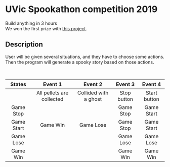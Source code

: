 # UVic Spookathon competition 2019
Build anything in 3 hours <br/>
We won the first prize with [this project](https://spookystory.herokuapp.com/).
<br/>
## Description
User will be given several situations, and they have to choose some actions.
<br/>
Then the program will generate a spooky story based on those actions.

<br/>

| States | Event 1 | Event 2 | Event 3 | Event 4 |
| :---: | :---: | :---: | :---: | :---: |
| | All pellets are collected | Collided with a ghost | Stop button | Start button |
| Game Stop | | | Game Stop | Game Start |   
| Game Start | Game Win | Game Lose | Game Stop | Game Start |
| Game Lose | | | Game Lose | Game Lose |
| Game Win | | | Game Win | Game Win |
